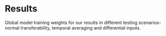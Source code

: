 # Results

Global model training weights for our results in different testing scenarios-normal transferability, temporal averaging and differential inputs.
